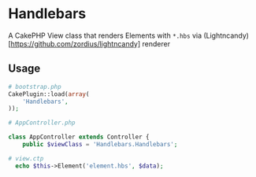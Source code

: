 Handlebars
==========

A CakePHP View class that renders Elements with `*.hbs` via (Lightncandy)[https://github.com/zordius/lightncandy]
renderer

Usage
-----

```php
# bootstrap.php
CakePlugin::load(array(
	'Handlebars',
));
```

```php
# AppController.php

class AppController extends Controller {
	public $viewClass = 'Handlebars.Handlebars';
```

```php
# view.ctp
  echo $this->Element('element.hbs', $data);
```
